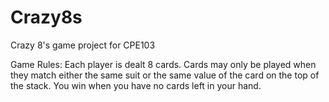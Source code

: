 Crazy8s
=======

Crazy 8's game project for CPE103

Game Rules:
Each player is dealt 8 cards. Cards may only be played when they match either the same suit or the same value of the card on the top of the stack. You win when you have no cards left in your hand.


